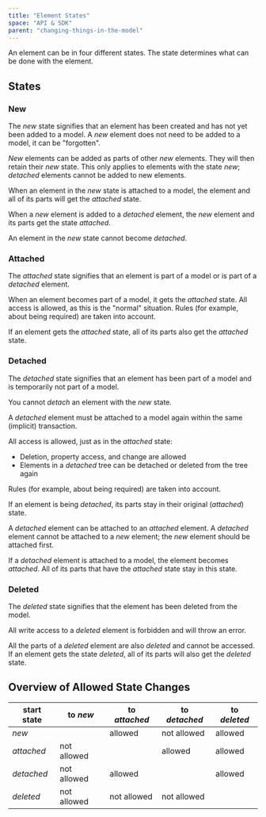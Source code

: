 ```yaml
---
title: "Element States"
space: "API & SDK"
parent: "changing-things-in-the-model"
---
```


An element can be in four different states. The state determines what can be done with the element.

## States

### New

The *new* state signifies that an element has been created and has not yet been added to a model. A *new* element does not need to be added to a model, it can be "forgotten".

*New* elements can be added as parts of other *new* elements. They will then retain their *new* state. This only applies to elements with
the state *new*; *detached* elements cannot be added to new elements.

When an element in the *new* state is attached to a model, the element and all of its parts will get the *attached* state.

When a *new* element is added to a *detached* element, the *new* element and its parts get the state *attached*.

An element in the *new* state cannot become *detached*.

### Attached

The *attached* state signifies that an element is part of a model or is part of a *detached* element.

When an element becomes part of a model, it gets the *attached* state. All access is allowed, as this is the "normal" situation. Rules (for example, about being required) are taken into account.

If an element gets the *attached* state, all of its parts also get the *attached* state.

### Detached

The *detached* state signifies that an element has been part of a model and is temporarily not part of a model.

You cannot *detach* an element with the *new* state.

A *detached* element must be attached to a model again within the same (implicit) transaction.

All access is allowed, just as in the *attached* state:

* Deletion, property access, and change are allowed
* Elements in a *detached* tree can be detached or deleted from the tree again

Rules (for example, about being required) are taken into account.

If an element is being *detached*, its parts stay in their original (*attached*) state.

A *detached* element can be attached to an *attached* element. A *detached* element cannot be attached to a *new* element; the *new* element should be attached first.

If a *detached* element is attached to a model, the element becomes *attached*. All of its parts that have the *attached* state stay in this state.

### Deleted

The *deleted* state signifies that the element has been deleted from the model.

All write access to a *deleted* element is forbidden and will throw an error.

All the parts of a *deleted* element are also *deleted* and cannot be accessed. If an element gets the state *deleted*, all of its parts will also get the *deleted* state.

## Overview of Allowed State Changes

| start state | to *new*    | to *attached* | to *detached* | to *deleted* |
|---|---|---|---|---|
| *new*       |             | allowed       | not allowed   | allowed |
| *attached*  | not allowed |               |     allowed   | allowed |
| *detached*  | not allowed | allowed       |               | allowed |
| *deleted*   | not allowed | not allowed   | not allowed   |         |
